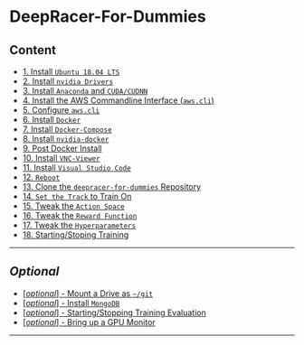 # DeepRacer-For-Dummies

## **Content**

* [1. Install `Ubuntu 18.04 LTS`](./docs/install_ubuntu.md)
* [2. Install `nvidia Drivers`](./docs/install_nvidia_drivers.md)
* [3. Install `Anaconda` and `CUDA/CUDNN`](./docs/install_anaconda.md)
* [4. Install the AWS Commandline Interface (`aws.cli`)](./docs/install_aws_-_commandline_interface_(aws.cli).md)
* [5. Configure `aws.cli`](./docs/configure_aws.cli.md)
* [6. Install `Docker`](./docs/install_docker.md)
* [7. Install `Docker-Compose`](./docs/install_docker_compose.md)
* [8. Install `nvidia-docker`](./docs/install_nvidia__docker.md)
* [9. Post Docker Install](./docs/post_docker_install.md)
* [10. Install `VNC-Viewer`](./docs/install_vnc-viewer.md)
* [11. Install `Visual Studio Code`](./docs/install_visual_studio_code.md)
* [12. `Reboot`](#DeepRacer-For-Dummies)
* [13. Clone the `deepracer-for-dummies` Repository](./docs/clone_the_deepracer-for-dummies_repository.md)
* [14. `Set the Track` to Train On](./docs/set_the_track_to_train_on.md)
* [15. Tweak the `Action Space`](./docs/tweak_the_a_ction_space.md)
* [16. Tweak the `Reward Function`](./docs/tweak_the_reward_function.md)
* [17. Tweak the `Hyperparameters`](./docs/tweak_the_hyperparameters.md)
* [18. Starting/Stoping Training](./docs/starting-stopping_training.md)

***

## ***Optional***

* [\[*optional*\] - Mount a Drive as `~/git`](./docs/mount_drive.md)
* [\[*optional*\] - Install `MongoDB`](./docs/mongodb.md)
* [\[*optional*\] - Starting/Stopping Training Evaluation](./docs/starting-stopping_training_evaluation.md)
* [\[*optional*\] - Bring up a GPU Monitor](./docs/bring_up_the_gpu_monitor.md)

***
